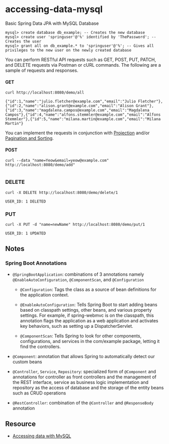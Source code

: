 # accessing-data-mysql

Basic Spring Data JPA with MySQL Database

```
mysql> create database db_example; -- Creates the new database
mysql> create user 'springuser'@'%' identified by 'ThePassword'; -- Creates the user
mysql> grant all on db_example.* to 'springuser'@'%'; -- Gives all privileges to the new user on the newly created database
```

You can perform RESTful API requests such as GET, POST, PUT, PATCH, and DELETE requests via Postman or cURL commands. The following are a sample of requests and responses.

#### GET

`curl http://localhost:8080/demo/all`

```
{"id":1,"name":"julio.fletcher@example.com","email":"Julio Fletcher"},{"id":2,"name":"alison.grant@example.com","email":"Alison Grant"},{"id":3,"name":"magdalena.campos@example.com","email":"Magdalena Campos"},{"id":4,"name":"alfons.stemmler@example.com","email":"Alfons Stemmler"},{"id":5,"name":"milana.martin@example.com","email":"Milana Martin"}
```

You can implement the requests in conjunction with [Projection](https://docs.spring.io/spring-data/jpa/docs/current/reference/html/#projections) and/or [Pagination and Sorting](https://docs.spring.io/spring-data/rest/docs/2.0.0.M1/reference/html/paging-chapter.html#:~:text=4.-,Paging%20and%20Sorting,-4.1%C2%A0Paging).

#### POST

`curl --data "name=Yeow&email=yeow@example.com" http://localhost:8080/demo/add"`

```
```

### DELETE

`curl -X DELETE http://localhost:8080/demo/delete/1`

```
USER_ID: 1 DELETED
```

### PUT

`curl -X PUT -d "name=newName" http://localhost:8080/demo/put/1`

```
USER_ID: 1 UPDATED
```

Notes
--------

### Spring Boot Annotations

- ```@SpringBootApplication```: combinations of 3 annotations namely ```@EnableAutoConfiguration```, ```@ComponentScan```, and ```@Configuration```
  - ```@Configuration```: Tags the class as a source of bean definitions for the application context.

  - ```@EnableAutoConfiguration```: Tells Spring Boot to start adding beans based on classpath settings, other beans, and various property settings. For example, if spring-webmvc is on the classpath, this annotation flags the application as a web application and activates key behaviors, such as setting up a DispatcherServlet.

  - ```@ComponentScan```: Tells Spring to look for other components, configurations, and services in the com/example package, letting it find the controllers.

- ```@Component```: annotation that allows Spring to automatically detect our custom beans

- ```@Controller```, ```Service```, ```Repository```: specialized form of ```@Component``` and annotations for controller as front controllers and the management of the REST interface, service as business logic implementation
and repository as the access of database and the storage of the entity beans such as CRUD operations

- ```@RestController```: combination of the ```@Controller``` and ```@ResponseBody``` annotation


Resource
--------

- [Accessing data with MySQL](https://spring.io/guides/gs/accessing-data-mysql/)


